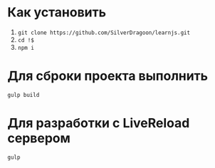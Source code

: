 # Как установить

1. `git clone https://github.com/SilverDragoon/learnjs.git`
2. `cd !$`
3. `npm i`

# Для сброки проекта выполнить
```
gulp build
```
# Для разработки с LiveReload сервером
```
gulp
```

